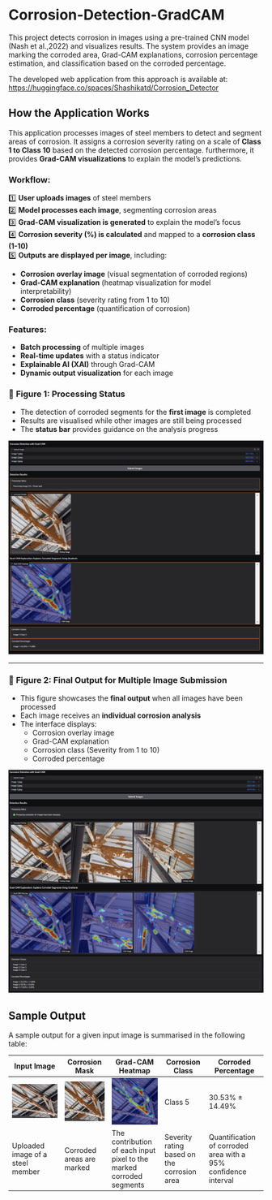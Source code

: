 # Corrosion-Detection-GradCAM
This project detects corrosion in images using a pre-trained CNN model (Nash et al.,2022) and visualizes results. The system provides an image marking the corroded area, Grad-CAM explanations, corrosion percentage estimation, and classification based on the corroded percentage.

The developed web application from this approach is available at: https://huggingface.co/spaces/Shashikatd/Corrosion_Detector

## How the Application Works

This application processes images of steel members to detect and segment areas of corrosion. It assigns a corrosion severity rating on a scale of **Class 1 to Class 10** based on the detected corrosion percentage. furthermore, it provides **Grad-CAM visualizations** to explain the model’s predictions.

### Workflow:
1️⃣ **User uploads images** of steel members  
2️⃣ **Model processes each image**, segmenting corrosion areas  
3️⃣ **Grad-CAM visualization is generated** to explain the model’s focus  
4️⃣ **Corrosion severity (%) is calculated** and mapped to a **corrosion class (1-10)**  
5️⃣ **Outputs are displayed per image**, including:
   - **Corrosion overlay image** (visual segmentation of corroded regions)  
   - **Grad-CAM explanation** (heatmap visualization for model interpretability)  
   - **Corrosion class** (severity rating from 1 to 10)  
   - **Corroded percentage** (quantification of corrosion)  

### Features:
- **Batch processing** of multiple images  
- **Real-time updates** with a status indicator  
- **Explainable AI (XAI)** through Grad-CAM  
- **Dynamic output visualization** for each image  

### 🔹 **Figure 1: Processing Status**
- The detection of corroded segments for the **first image** is completed
- Results are visualised while other images are still being processed
- The **status bar** provides guidance on the analysis progress

![Processing Image 1](https://github.com/janavodnirmalj/Corrosion-Detection-GradCAM/blob/main/WebApp_Processing.png)

---

### 🔹 **Figure 2: Final Output for Multiple Image Submission**
- This figure showcases the **final output** when all images have been processed
- Each image receives an **individual corrosion analysis**
- The interface displays:
  - Corrosion overlay image
  - Grad-CAM explanation
  - Corrosion class (Severity from 1 to 10)
  - Corroded percentage

![Final Output](https://github.com/janavodnirmalj/Corrosion-Detection-GradCAM/blob/main/WebApp_Output.png)

## Sample Output
A sample output for a given input image is summarised in the following table:

| Input Image | Corrosion Mask | Grad-CAM Heatmap | Corrosion Class | Corroded Percentage |
|-------------|-----------------|----------------|-----------------|-------------------|
| ![Input](https://github.com/janavodnirmalj/Corrosion-Detection-GradCAM/blob/main/Image1.png)|  ![Mask](https://github.com/janavodnirmalj/Corrosion-Detection-GradCAM/blob/main/Image1_OL.png) | ![Grad-CAM](https://github.com/janavodnirmalj/Corrosion-Detection-GradCAM/blob/main/Image1_GC.png) |Class 5 | 30.53% ± 14.49% |
|Uploaded image of a steel member|Corroded areas are marked|The contribution of each input pixel to the marked corroded segments|Severity rating based on the corrosion area|Quantification of corroded area with a 95% confidence interval|

